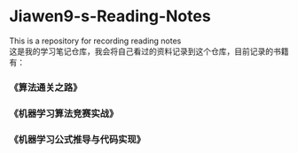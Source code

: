 # Jiawen9-s-Reading-Notes
This is a repository for recording reading notes  
这是我的学习笔记仓库，我会将自己看过的资料记录到这个仓库，目前记录的书籍有：  
### 《算法通关之路》
### 《机器学习算法竞赛实战》
### 《机器学习公式推导与代码实现》